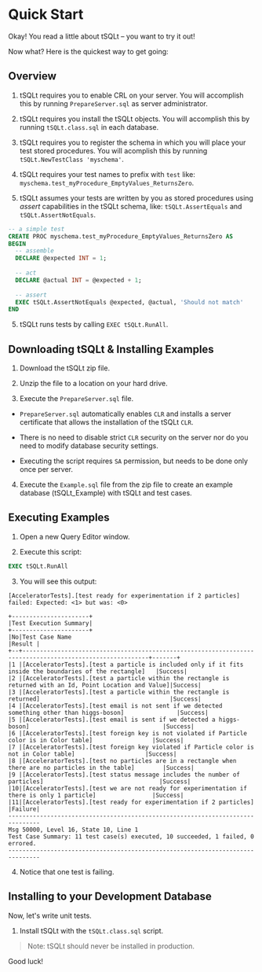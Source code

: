 ﻿# Quick Start

Okay! You read a little about tSQLt – you want to try it out! 

Now what? Here is the quickest way to get going:

## Overview

1. tSQLt requires you to enable CRL on your server. You will accomplish this by running `PrepareServer.sql` as server administrator.

2. tSQLt requires you install the tSQLt objects. You will accomplish this by running `tSQLt.class.sql` in each database.

3. tSQLt requires you to register the schema in which you will place your test stored procedures. You will acomplish this by running `tSQLt.NewTestClass 'myschema'`.

4. tSQLt requires your test names to prefix with `test` like: `myschema.test_myProcedure_EmptyValues_ReturnsZero`.
 
4. tSQLt assumes your tests are written by you as stored procedures using _assert_ capabilities in the tSQLt schema, like: `tSQLt.AssertEquals` and `tSQLt.AssertNotEquals`.

````SQL
-- a simple test
CREATE PROC myschema.test_myProcedure_EmptyValues_ReturnsZero AS
BEGIN
  -- assemble
  DECLARE @expected INT = 1;
	
  -- act
  DECLARE @actual INT = @expected + 1;
	
  -- assert
  EXEC tSQLt.AssertNotEquals @expected, @actual, 'Should not match'
END
````

5. tSQLt runs tests by calling `EXEC tSQLt.RunAll`.

## Downloading tSQLt & Installing Examples

1. Download the tSQLt zip file.

2. Unzip the file to a location on your hard drive.

3. Execute the `PrepareServer.sql` file.

 * `PrepareServer.sql` automatically enables `CLR`
   and installs a server certificate that allows 
   the installation of the tSQLt `CLR`.

 * There is no need to disable strict `CLR` security 
   on the server nor do you need to modify database 
   security settings.

 * Executing the script requires `SA` permission, 
   but needs to be done only once per server.

4. Execute the `Example.sql` file from the zip file 
   to create an example database (tSQLt_Example) 
   with tSQLt and test cases.

## Executing Examples

1. Open a new Query Editor window.

2. Execute this script:

````SQL
EXEC tSQLt.RunAll
````

3. You will see this output:

````
[AcceleratorTests].[test ready for experimentation if 2 particles] failed: Expected: <1> but was: <0>

+----------------------+
|Test Execution Summary|
+----------------------+ 
|No|Test Case Name                                                                                            |Result |
+--+----------------------------------------------------------------------------------------------------------+-------+
|1 |[AcceleratorTests].[test a particle is included only if it fits inside the boundaries of the rectangle]   |Success|
|2 |[AcceleratorTests].[test a particle within the rectangle is returned with an Id, Point Location and Value]|Success|
|3 |[AcceleratorTests].[test a particle within the rectangle is returned]                                     |Success|
|4 |[AcceleratorTests].[test email is not sent if we detected something other than higgs-boson]               |Success|
|5 |[AcceleratorTests].[test email is sent if we detected a higgs-boson]                                      |Success|
|6 |[AcceleratorTests].[test foreign key is not violated if Particle color is in Color table]                 |Success|
|7 |[AcceleratorTests].[test foreign key violated if Particle color is not in Color table]                    |Success|
|8 |[AcceleratorTests].[test no particles are in a rectangle when there are no particles in the table]        |Success|
|9 |[AcceleratorTests].[test status message includes the number of particles]                                 |Success|
|10|[AcceleratorTests].[test we are not ready for experimentation if there is only 1 particle]                |Success|
|11|[AcceleratorTests].[test ready for experimentation if 2 particles]                                        |Failure|
-------------------------------------------------------------------------------
Msg 50000, Level 16, State 10, Line 1
Test Case Summary: 11 test case(s) executed, 10 succeeded, 1 failed, 0 errored.
-------------------------------------------------------------------------------

````

4. Notice that one test is failing. 

## Installing to your Development Database

Now, let's write unit tests.

1. Install tSQLt with the `tSQLt.class.sql` script.

> Note: tSQLt should never be installed in production.

Good luck!